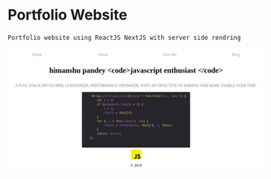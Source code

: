 # Portfolio Website
    Portfolio website using ReactJS NextJS with server side rendring 
![homepage](./static/homepage.png)
